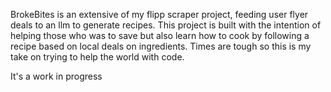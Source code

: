 BrokeBites is an extensive of my flipp scraper project, feeding user flyer deals to an llm to generate recipes.
This project is built with the intention of helping those who was to save but also learn how to cook by 
following a recipe based on local deals on ingredients. Times are tough so this is my take on trying to help
the world with code.

It's a work in progress
